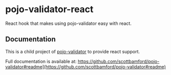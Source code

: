 # pojo-validator-react
React hook that makes using pojo-validator easy with react.

## Documentation

This is a child project of [pojo-validator](https://github.com/scottbamford/pojo-validator#readme) to provide react support.

Full documentation is available at: https://github.com/scottbamford/pojo-validator#readme](https://github.com/scottbamford/pojo-validator#readme)
